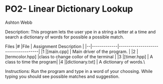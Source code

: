 # PO2- Linear Dictionary Lookup
Ashton Webb

Description:
This program lets the user ype in a string a letter at a time and search a dictionary of words for possible a possible match.


Files
|# |File         | Assignment Description              |
|--|-------------|-------------------------------------|
|1 |[main.cpp]   | Main driver of the program.         |
|2 |[termcolor.hpp]   |class to change collor of the terminal       |
|3 |[timer.hpp] | A class to time the program|
|4 |[dictionary.txt] | A dictionary of words.\

Instructions:
Run the program and type in a word of your choosing. While typing you should see possible matches and suggestion.


